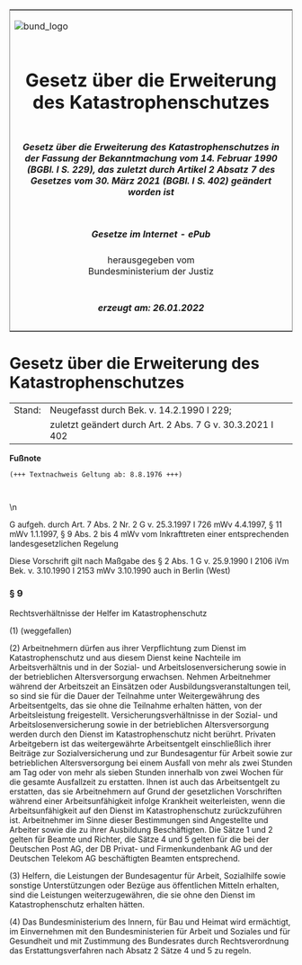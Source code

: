 <span id="DECKBLATT.html"></span>

<table border="0" frame="border" width="100%">

<tr valign="top">

<td align="left">

![bund\_logo](BfJ_2021_Web_de_de.gif)

</td>

<td align="right">

 

</td>

</tr>

<tr align="center" valign="middle">

<td colspan="2">

# Gesetz über die Erweiterung des Katastrophenschutzes

</td>

</tr>

<tr align="center" valign="middle">

<td colspan="2">

##### Gesetz über die Erweiterung des Katastrophenschutzes in der Fassung der Bekanntmachung vom 14. Februar 1990 (BGBl. I S. 229), das zuletzt durch Artikel 2 Absatz 7 des Gesetzes vom 30. März 2021 (BGBl. I S. 402) geändert worden ist

</td>

</tr>

<tr align="center" valign="middle">

<td colspan="2">

  
  

##### Gesetze im Internet - ePub  
  
herausgegeben vom  
Bundesministerium der Justiz

</td>

</tr>

<tr align="center" valign="bottom">

<td colspan="2">

  
  

##### erzeugt am: 26.01.2022

</td>

</tr>

</table>

<span id="BJNR007760968.html"></span>

# Gesetz über die Erweiterung des Katastrophenschutzes

<div>

<div class="jnhtml">

|        |                                                           |
| ------ | --------------------------------------------------------- |
| Stand: | Neugefasst durch Bek. v. 14.2.1990 I 229;                 |
|        | zuletzt geändert durch Art. 2 Abs. 7 G v. 30.3.2021 I 402 |

</div>

</div>

<div>

  
**Fußnote**

<div class="jnhtml">

<div>

<div class="jurAbsatz">

  

``` 
(+++ Textnachweis Geltung ab: 8.8.1976 +++)

 
```

\\n

</div>

<div class="jurAbsatz">

  
G aufgeh. durch Art. 7 Abs. 2 Nr. 2 G v. 25.3.1997 I 726 mWv 4.4.1997, §
11 mWv 1.1.1997, § 9 Abs. 2 bis 4 mWv vom Inkrafttreten einer
entsprechenden landesgesetzlichen Regelung

</div>

<div class="jurAbsatz">

  
Diese Vorschrift gilt nach Maßgabe des § 2 Abs. 1 G v. 25.9.1990 I 2106
iVm Bek. v. 3.10.1990 I 2153 mWv 3.10.1990 auch in Berlin (West)

</div>

</div>

</div>

</div>

<span id="BJNR007760968BJNE001009116.html"></span>

### § 9  
Rechtsverhältnisse der Helfer im Katastrophenschutz

<div>

<div class="jnhtml">

<div>

<div class="jurAbsatz">

(1) (weggefallen)

</div>

<div class="jurAbsatz">

(2) Arbeitnehmern dürfen aus ihrer Verpflichtung zum Dienst im
Katastrophenschutz und aus diesem Dienst keine Nachteile im
Arbeitsverhältnis und in der Sozial- und Arbeitslosenversicherung sowie
in der betrieblichen Altersversorgung erwachsen. Nehmen Arbeitnehmer
während der Arbeitszeit an Einsätzen oder Ausbildungsveranstaltungen
teil, so sind sie für die Dauer der Teilnahme unter Weitergewährung des
Arbeitsentgelts, das sie ohne die Teilnahme erhalten hätten, von der
Arbeitsleistung freigestellt. Versicherungsverhältnisse in der Sozial-
und Arbeitslosenversicherung sowie in der betrieblichen Altersversorgung
werden durch den Dienst im Katastrophenschutz nicht berührt. Privaten
Arbeitgebern ist das weitergewährte Arbeitsentgelt einschließlich ihrer
Beiträge zur Sozialversicherung und zur Bundesagentur für Arbeit sowie
zur betrieblichen Altersversorgung bei einem Ausfall von mehr als zwei
Stunden am Tag oder von mehr als sieben Stunden innerhalb von zwei
Wochen für die gesamte Ausfallzeit zu erstatten. Ihnen ist auch das
Arbeitsentgelt zu erstatten, das sie Arbeitnehmern auf Grund der
gesetzlichen Vorschriften während einer Arbeitsunfähigkeit infolge
Krankheit weiterleisten, wenn die Arbeitsunfähigkeit auf den Dienst im
Katastrophenschutz zurückzuführen ist. Arbeitnehmer im Sinne dieser
Bestimmungen sind Angestellte und Arbeiter sowie die zu ihrer Ausbildung
Beschäftigten. Die Sätze 1 und 2 gelten für Beamte und Richter, die
Sätze 4 und 5 gelten für die bei der Deutschen Post AG, der DB Privat-
und Firmenkundenbank AG und der Deutschen Telekom AG beschäftigten
Beamten entsprechend.

</div>

<div class="jurAbsatz">

(3) Helfern, die Leistungen der Bundesagentur für Arbeit, Sozialhilfe
sowie sonstige Unterstützungen oder Bezüge aus öffentlichen Mitteln
erhalten, sind die Leistungen weiterzugewähren, die sie ohne den Dienst
im Katastrophenschutz erhalten hätten.

</div>

<div class="jurAbsatz">

(4) Das Bundesministerium des Innern, für Bau und Heimat wird
ermächtigt, im Einvernehmen mit den Bundesministerien für Arbeit und
Soziales und für Gesundheit und mit Zustimmung des Bundesrates durch
Rechtsverordnung das Erstattungsverfahren nach Absatz 2 Sätze 4 und 5 zu
regeln.

</div>

</div>

</div>

</div>
